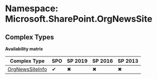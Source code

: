 # Namespace: Microsoft.SharePoint.OrgNewsSite

## Complex Types

**Availability matrix**

Complex Type | SPO | SP 2019 | SP 2016 | SP 2013
----------|-----|---------|---------|--------
[OrgNewsSiteInfo](./ComplexTypes/OrgNewsSiteInfo.md) | ✔ | ✖ | ✖ | ✖
